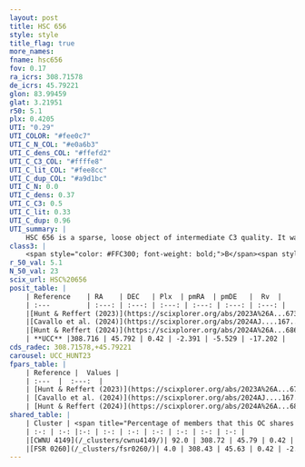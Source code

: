 ```yaml
---
layout: post
title: HSC 656
style: style
title_flag: true
more_names: 
fname: hsc656
fov: 0.17
ra_icrs: 308.71578
de_icrs: 45.79221
glon: 83.99459
glat: 3.21951
r50: 5.1
plx: 0.4205
UTI: "0.29"
UTI_COLOR: "#fee0c7"
UTI_C_N_COL: "#e0a6b3"
UTI_C_dens_COL: "#ffefd2"
UTI_C_C3_COL: "#ffffe8"
UTI_C_lit_COL: "#fee8cc"
UTI_C_dup_COL: "#a9d1bc"
UTI_C_N: 0.0
UTI_C_dens: 0.37
UTI_C_C3: 0.5
UTI_C_lit: 0.33
UTI_C_dup: 0.96
UTI_summary: |
    HSC 656 is a sparse, loose object of intermediate C3 quality. It was recently reported in the literature.This is a unique object, which shares a very small percentage of members with at least one previously reported entry.<br><br><span style="color: #99180f; font-weight: bold;">Warning: </span>contains less than 25 stars with <i>P>0.5</i> estimated.
class3: |
    <span style="color: #FFC300; font-weight: bold;">B</span><span style="color: #FFC300; font-weight: bold;">B</span>
r_50_val: 5.1
N_50_val: 23
scix_url: HSC%20656
posit_table: |
    | Reference    | RA    | DEC   | Plx  | pmRA  | pmDE   |  Rv  |
    | :---         | :---: | :---: | :---: | :---: | :---: | :---: |
    |[Hunt & Reffert (2023)](https://scixplorer.org/abs/2023A%26A...673A.114H) | 308.715 | 45.791 | 0.413 | -2.404 | -5.549 | -17.195 |
    |[Cavallo et al. (2024)](https://scixplorer.org/abs/2024AJ....167...12C) | 308.713 | 45.795 | 0.413 | -- | -- | -- |
    |[Hunt & Reffert (2024)](https://scixplorer.org/abs/2024A%26A...686A..42H) | 308.715 | 45.791 | 0.413 | -2.404 | -5.549 | -17.195 |
    | **UCC** |308.716 | 45.792 | 0.42 | -2.391 | -5.529 | -17.202 | 
cds_radec: 308.71578,+45.79221
carousel: UCC_HUNT23
fpars_table: |
    | Reference |  Values |
    | :---  |  :---:  |
    | [Hunt & Reffert (2023)](https://scixplorer.org/abs/2023A%26A...673A.114H) | `AV50=1.577, diffAV50=0.282, MOD50=11.766, logAge50=7.336` |
    | [Cavallo et al. (2024)](https://scixplorer.org/abs/2024AJ....167...12C) | `AV50=1.53, dMod50=11.86, logAge50=7.19, [Fe/H]50=0.15` |
    | [Hunt & Reffert (2024)](https://scixplorer.org/abs/2024A%26A...686A..42H) | `MassJ=131.426` |
shared_table: |
    | Cluster | <span title="Percentage of members that this OC shares with the ones listed">%</span>   | RA   | DEC   | Plx   | pmRA  | pmDE  | Rv | UTI |
    | :-: | :-: |:-: | :-: | :-: | :-: | :-: | :-: | :-: |
    |[CWNU 4149](/_clusters/cwnu4149/)| 92.0 | 308.72 | 45.79 | 0.42 | -2.39 | -5.53 | -17.2 |0.02 |
    |[FSR 0260](/_clusters/fsr0260/)| 4.0 | 308.43 | 45.63 | 0.42 | -2.22 | -4.97 | 40.48 |0.46 |
---
```

